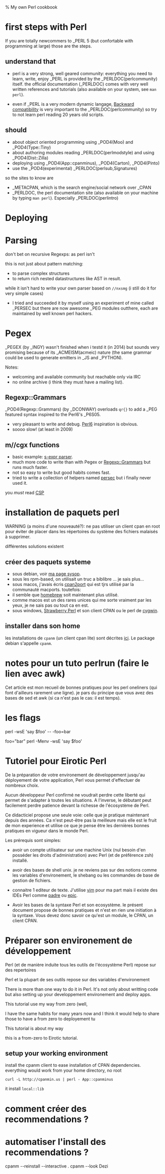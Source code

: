 % My own Perl cookbook

# first steps with Perl

If you are totally newcommers to _PERL 5 (but confortable with programming at
large) those are the steps.

## understand that

* perl is a very strong, well geared community: everything you
  need to learn, write, enjoy _PERL is provided by the _PERLDOC(perlcommunity)
  itself. the official documentation (_PERLDOC) comes with very well written
  references and tutorials (also available on your system, see `man perl`).

* even if _PERL is a very modern dynamic langage,
  [Backward compatibility](https://en.wikipedia.org/wiki/Backward_compatibility)
  is very important to the _PERLDOC(perlcommunity) so try to not learn perl
  reading 20 years old scripts.

## should

* about object oriented programming using _POD4(Moo) and _POD4(Type::Tiny)
* about authoring modules reading _PERLDOC(perlmodstyle)
and using _POD4(Dist::Zilla)
* deploying using _POD4(App::cpanminus), _POD4(Carton), _POD4(Pinto)
* use the _POD4(experimental) _PERLDOC(perlsub,Signatures)

so the sites to know are
* _METACPAN, which is the search engine/social network over _CPAN
* _PERLDOC, the perl documentation site (also available on your machine by
typing `man perl`). Especially _PERLDOC(perlintro)

# Deploying

# Parsing

don't bet on recursive Regexps: as perl isn't

this is not just about pattern matching:
* to parse complex structures
* to return rich nested datastructures like AST in result.

while it isn't hard to write your own parser based on `//nxsmg` (i still do it
for very simple cases)

* I tried and succeeded it by myself using an experiment of mine
  called _PERSEC but there are now awesome _PEG modules outthere, each are
  maintained by well known perl hackers.

# Pegex

_PEGEX (by _INGY) wasn't finished when i testd it (in 2014) but sounds very
promising because of its _ACMEISM(acmeic) nature (the same grammar could be used to
generate emitters in _JS and _PYTHON).

Notes:
* welcoming and available community but reachable only via IRC
* no online archive (i think they must have a mailing list).

## Regexp::Grammars

_POD4(Regexp::Grammars) (by _DCONWAY) overloads `qr{}` to add a _PEG featured syntax
inspired to the Perl6's _P6S05.

* very pleasant to write and debug. [Perl6](http://perl6.org) inspiration is obvious.
* soooo slow! (at least in 2009)

## m//cgx functions

* basic example:
  [s-expr parser](https://github.com/eiro/labo/tree/master/parsing_with_perl/sexpr_parser.pl).
* much more code to write than with Pegex or
  [Regexp::Grammars](https://metacpan.org/pod/Regexp::Grammars)
  but runs much faster.
* not so easy to write but good habits comes fast.
* tried to write a collection of helpers named
  [persec](https://github.com/eiro/p5-persec) but i finally never used it.

you *must* read [CSP](http://en.wikipedia.org/wiki/Communicating_sequential_processes)

# installation de paquets perl

WARNING (a moins d'une nouveauté?):
ne pas utiliser un client cpan en root pour éviter de placer dans les
répertoires du système des fichiers malaisés à supprimer.

différentes solutions existent

## créer des paquets systeme

* sous debian, voir [ma page sysop](sysop.html).
* sous les rpm-based, on utilisait un truc a biblibre ... je sais plus...
* sous macos, j'avais écris
 [cpan2port](https://trac.macports.org/wiki/howto/cpan2port) qui est tjrs
 utilisé par la communauté macports. toutefois:
 * il semble que [homebrew](http://brew.sh/) soit maintenant plus utilisé.
 * comme macos est un des rares unices qui me sorte vraiment par les yeux,
   je ne sais pas ou tout ca en est.
* sous windows, [Strawberry Perl](http://strawberryperl.com/) et son client
  CPAN ou le perl de [cygwin](http://cygwin.org/).

## installer dans son home

les installations de `cpanm` (un client cpan lite)  sont décrites
[ici](http://search.cpan.org/~miyagawa/App-cpanminus-1.7001/lib/App/cpanminus.pm#INSTALLATION).
Le package debian s'appelle `cpanm`.

# notes pour un tuto perlrun (faire le lien avec awk)

Cet article est mon recueil de bonnes pratiques pour les perl oneliners (qui
font d'ailleurs rarement une ligne). je pars du principe que vous avez des
bases de sed et awk (si ca n'est pas le cas: il est temps).

# les flags

perl -wsE 'say $foo' -- -foo=bar

foo="bar" perl -Menv -wsE 'say $foo'

# Tutoriel pour Eirotic Perl

De la préparation de votre environement de développement jusqu'au déployement
de votre application, Perl vous permet d'effectuer de nombreux choix.

Aucun développeur Perl confirmé ne voudrait perdre cette liberté qui permet de
s'adapter à toutes les situations. A l'inverse, le débutant peut facilement
perdre patience devant la richesse de l'écosystème de Perl.

Ce didacticiel propose une seule voie: celle que je pratique maintenant depuis
des années. Ca n'est peut-être pas la meilleure mais elle est le fruit de mon
experience et utilise ce que je pense être les dernières bonnes pratiques en
vigueur dans le monde Perl.

Les prérequis sont simples:

* avoir un compte utilisateur sur une machine Unix (nul besoin d'en
  posséder les droits d'administration) avec Perl (et de préférence zsh)
  installé.

* avoir des bases de shell unix. je ne reviens pas sur des notions comme les
  variables d'environement, le shebang ou les commandes de base de gestion de
  fichiers.

* connaitre 1 editeur de texte. J'utilise [vim](http://vim.org) pour ma part
  mais il existe des IDEs Perl comme [padre](http://padre.perlide.org/) ou
  [epic](http://www.epic-ide.org/).

* Avoir les bases de la syntaxe Perl et son ecosystème. le présent document
  propose de bonnes pratiques et n'est en rien une initiation à la syntaxe.
  Vous devez donc savoir ce qu'est un module, le CPAN, un client CPAN.

# Préparer son environement de développement

Perl (et de manière induite tous les outils de l'écosystème Perl) repose sur
des repertoires


Perl et la plupart de ses outils repose sur des variables d'environement


There is more than one way to do it in Perl. It's not only about writting code
but also setting up your developpement environement and deploy apps.


This tutorial use my way from zero (well,

I have the same habits for many years now and I think it would help to share
those to have a from zero to deployement tu

This
tutorial is about my way


this is a from-zero to Eirotic tutorial.

## setup your working environment

install the cpanm client to ease installation of CPAN dependencies. everything
would work from your home directory, no root

	curl -L http://cpanmin.us | perl - App::cpanminus

it install `local::lib`

# comment créer des recommendations ?
# automatiser l'install des recommendations ?
cpanm --reinstall --interactive .
cpanm --look Dezi






